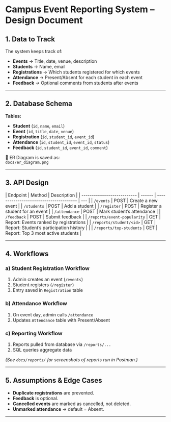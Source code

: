 # Campus Event Reporting System – Design Document

## 1. Data to Track

The system keeps track of:

- **Events** → Title, date, venue, description
- **Students** → Name, email
- **Registrations** → Which students registered for which events
- **Attendance** → Present/Absent for each student in each event
- **Feedback** → Optional comments from students after events

---

## 2. Database Schema

**Tables:**

- **Student** (`id`, `name`, `email`)
- **Event** (`id`, `title`, `date`, `venue`)
- **Registration** (`id`, `student_id`, `event_id`)
- **Attendance** (`id`, `student_id`, `event_id`, `status`)
- **Feedback** (`id`, `student_id`, `event_id`, `comment`)

📌 ER Diagram is saved as:  
`docs/er_diagram.png`

---

## 3. API Design

| Endpoint                    | Method | Description                             |
| --------------------------- | ------ | --------------------------------------- | --- |
| `/events`                   | POST   | Create a new event                      |
| `/students`                 | POST   | Add a student                           |
| `/register`                 | POST   | Register a student for an event         |
| `/attendance`               | POST   | Mark student’s attendance               |
| `/feedback`                 | POST   | Submit feedback                         |
| `/reports/event-popularity` | GET    | Report: Events ranked by registrations  |
| `/reports/student/<id>`     | GET    | Report: Student’s participation history |     |
| `/reports/top-students`     | GET    | Report: Top 3 most active students      |

---

## 4. Workflows

### a) Student Registration Workflow

1. Admin creates an event (`/events`)
2. Student registers (`/register`)
3. Entry saved in `Registration` table

### b) Attendance Workflow

1. On event day, admin calls `/attendance`
2. Updates `Attendance` table with Present/Absent

### c) Reporting Workflow

1. Reports pulled from database via `/reports/...`
2. SQL queries aggregate data

_(See `docs/reports/` for screenshots of reports run in Postman.)_

---

## 5. Assumptions & Edge Cases

- **Duplicate registrations** are prevented.
- **Feedback** is optional.
- **Cancelled events** are marked as cancelled, not deleted.
- **Unmarked attendance** → default = Absent.

---

